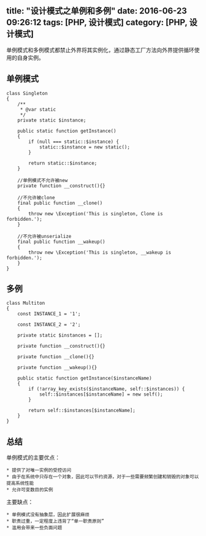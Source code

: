 title: "设计模式之单例和多例"
date: 2016-06-23 09:26:12
tags: [PHP, 设计模式]
category: [PHP, 设计模式]
-------

单例模式和多例模式都禁止外界将其实例化，通过静态工厂方法向外界提供循环使用的自身实例。

## 单例模式

```
class Singleton
{
	/**
	 * @var static
	 */
	private static $instance;

	public static function getInstance()
	{
		if (null === static::$instance) {
			static::$instance = new static();
		}

		return static::$instance;
	}

	//单例模式不允许被new
	private function __construct(){}

	//不允许被clone
	final public function __clone()
	{
		throw new \Exception('This is singleton, Clone is forbidden.');
	}

	//不允许被unserialize
	final public function __wakeup()
	{
		throw new \Exception('This is singleton, __wakeup is forbidden.');
	}
}
```

## 多例

```
class Multiton
{
	const INSTANCE_1 = '1';

	const INSTANCE_2 = '2';

	private static $instances = [];

	private function __construct(){}

	private function __clone(){}

	private function __wakeup(){}

	public static function getInstance($instanceName)
	{
		if (!array_key_exists($instanceName, self::$instances)) {
			self::$instances[$instanceName] = new self();
		}

		return self::$instances[$instanceName];
	}
}
```

## 总结

单例模式的主要优点：

	* 提供了对唯一实例的受控访问
	* 由于在系统中只存在一个对象，因此可以节约资源，对于一些需要频繁创建和销毁的对象可以提高系统性能
	* 允许可变数目的实例

主要缺点：

	* 单例模式没有抽象层，因此扩展很麻烦
	* 职责过重，一定程度上违背了“单一职责原则”
	* 滥用会带来一些负面问题
